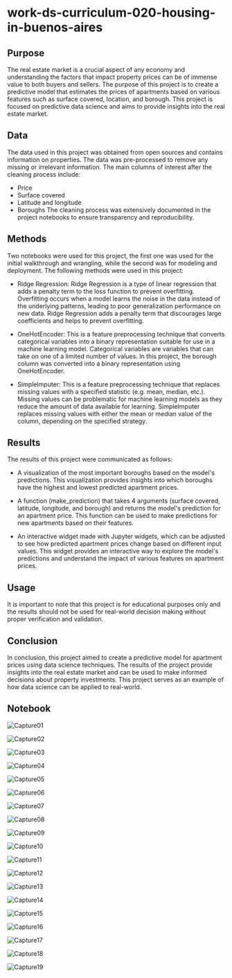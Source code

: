 # work-ds-curriculum-020-housing-in-buenos-aires

## Purpose
The real estate market is a crucial aspect of any economy and understanding the factors that impact property prices can be of immense value to both buyers and sellers. The purpose of this project is to create a predictive model that estimates the prices of apartments based on various features such as surface covered, location, and borough. This project is focused on predictive data science and aims to provide insights into the real estate market.

## Data
The data used in this project was obtained from open sources and contains information on properties. The data was pre-processed to remove any missing or irrelevant information. The main columns of interest after the cleaning process include:

* Price
* Surface covered
* Latitude and longitude
* Boroughs
The cleaning process was extensively documented in the project notebooks to ensure transparency and reproducibility.

## Methods
Two notebooks were used for this project, the first one was used for the initial walkthrough and wrangling, while the second was for modeling and deployment.
The following methods were used in this project:

* Ridge Regression: Ridge Regression is a type of linear regression that adds a penalty term to the loss function to prevent overfitting. Overfitting occurs when a model learns the noise in the data instead of the underlying patterns, leading to poor generalization performance on new data. Ridge Regression adds a penalty term that discourages large coefficients and helps to prevent overfitting.

* OneHotEncoder: This is a feature preprocessing technique that converts categorical variables into a binary representation suitable for use in a machine learning model. Categorical variables are variables that can take on one of a limited number of values. In this project, the borough column was converted into a binary representation using OneHotEncoder.

* SimpleImputer: This is a feature preprocessing technique that replaces missing values with a specified statistic (e.g. mean, median, etc.). Missing values can be problematic for machine learning models as they reduce the amount of data available for learning. SimpleImputer replaces missing values with either the mean or median value of the column, depending on the specified strategy.


## Results
The results of this project were communicated as follows:

* A visualization of the most important boroughs based on the model's predictions. This visualization provides insights into which boroughs have the highest and lowest predicted apartment prices.

* A function (make_prediction) that takes 4 arguments (surface covered, latitude, longitude, and borough) and returns the model's prediction for an apartment price. This function can be used to make predictions for new apartments based on their features.

* An interactive widget made with Jupyter widgets, which can be adjusted to see how predicted apartment prices change based on different input values. This widget provides an interactive way to explore the model's predictions and understand the impact of various features on apartment prices.

## Usage
It is important to note that this project is for educational purposes only and the results should not be used for real-world decision making without proper verification and validation.

## Conclusion
In conclusion, this project aimed to create a predictive model for apartment prices using data science techniques. The results of the project provide insights into the real estate market and can be used to make informed decisions about property investments. This project serves as an example of how data science can be applied to real-world.

## Notebook

![Capture01](https://github.com/user-attachments/assets/ecea66ba-aac9-40e2-bd79-da69b3403b71)

![Capture02](https://github.com/user-attachments/assets/0d547552-0755-4039-8dc9-5306f7cc49c9)

![Capture03](https://github.com/user-attachments/assets/17ea19f1-8726-4f0d-b5cd-e99400f9fa2a)

![Capture04](https://github.com/user-attachments/assets/e7b17e8f-f56f-48cd-b31d-7ea7701ab2b0)

![Capture05](https://github.com/user-attachments/assets/e3e810ce-eacc-485a-a797-d966ba2966e9)

![Capture06](https://github.com/user-attachments/assets/9a0a90a8-180b-4dcd-ad16-94294a6f360a)

![Capture07](https://github.com/user-attachments/assets/9c83f83c-6b82-4b5d-b375-64d13ef385cf)

![Capture08](https://github.com/user-attachments/assets/a79cd09e-f531-458f-9925-708c9ee9e02a)

![Capture09](https://github.com/user-attachments/assets/2cfeca0d-bd1e-4439-9a94-418fb2503c85)

![Capture10](https://github.com/user-attachments/assets/280ed2be-189c-4b6b-a8d7-60f0abcd180e)

![Capture11](https://github.com/user-attachments/assets/9beaf369-5edb-4b03-8917-6349ad9e4308)

![Capture12](https://github.com/user-attachments/assets/d2cd2ead-b2cc-4abf-a9ed-ae7a3c8a8e1f)

![Capture13](https://github.com/user-attachments/assets/c9360abe-7f64-473f-abeb-805087914790)

![Capture14](https://github.com/user-attachments/assets/0d0a8447-95ee-4a04-910c-ff20f2961dc7)

![Capture15](https://github.com/user-attachments/assets/df518e58-c8e6-4ca4-a9d8-0bf02437be6b)

![Capture16](https://github.com/user-attachments/assets/0efb79b5-06f9-4910-8213-03540dfd81ef)

![Capture17](https://github.com/user-attachments/assets/603814fa-eba4-4012-b8e4-7b4c7b0122b4)

![Capture18](https://github.com/user-attachments/assets/2f0e41b0-b23f-4f99-8b61-72eb85ecdf18)

![Capture19](https://github.com/user-attachments/assets/259dbdcc-67b9-49da-9489-cb262150dccb)










